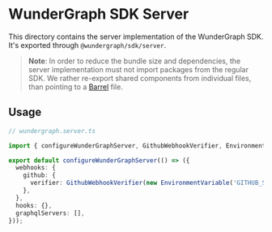 # WunderGraph SDK Server

This directory contains the server implementation of the WunderGraph SDK. It's exported through `@wundergraph/sdk/server`.

> **Note**: In order to reduce the bundle size and dependencies, the server implementation must not import packages from the regular SDK. We rather re-export shared components from individual files, than pointing to a [Barrel](https://basarat.gitbook.io/typescript/main-1/barrel) file.

## Usage

```ts
// wundergraph.server.ts

import { configureWunderGraphServer, GithubWebhookVerifier, EnvironmentVariable } from '@wundergraph/sdk/server';

export default configureWunderGraphServer(() => ({
  webhooks: {
    github: {
      verifier: GithubWebhookVerifier(new EnvironmentVariable('GITHUB_SECRET')),
    },
  },
  hooks: {},
  graphqlServers: [],
}));
```
